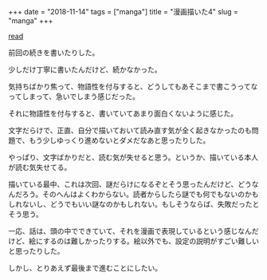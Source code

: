 +++
date = "2018-11-14"
tags = ["manga"]
title = "漫画描いた4"
slug = "manga"
+++

[read](https://syui.gitlab.io/manga-kumo/post/004.html)

前回の続きを書いたりした。

少しだけ丁寧に書いたんだけど、続かなかった。

気持ちばかり焦って、物語性を付与すると、どうしてもあそこまで書こうってなってしまって、急いでしまう感じだった。

それに物語性を付与すると、書いていてあまり面白くないように感じた。

文字だらけで、正直、自分で描いておいて読み直す気が全く起きなかったのも問題で、もう少しゆっくり進めないとダメだなあと思ったりした。

やっぱり、文字ばかりだと、読む気が失せると思う。というか、描いている本人が読む気失せてる。

描いている最中、これは次回、謎だらけになるぞとそう思ったんだけど、どうなんだろう。そのへんはよくわからない。読者からしたら謎でも何でもないのかもしれないし、どうでもいい謎なのかもしれない。もしそうならば、失敗だったとそう思う。

一応、話は、頭の中でできていて、それを漫画で表現しているという感じなんだけど、絵にするのは難しかったりする。絵以外でも、設定の説明がすごい難しいと思ったりした。

しかし、とりあえず最後まで進むことにしたい。

